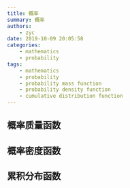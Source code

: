 ```yaml
---
title: 概率
summary: 概率
authors:
    - zyc
date: 2019-10-09 20:05:58
categories:
    - mathematics
    - probability
tags:
    - mathematics
    - probability
    - probability mass function
    - probability density function
    - cumulative distribution function
---
```


## 概率质量函数

## 概率密度函数

## 累积分布函数

